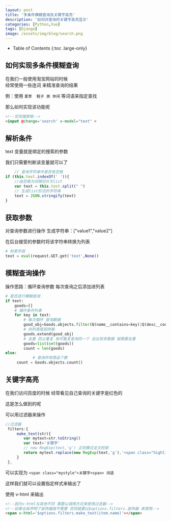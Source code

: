 ```yaml
---
layout: post
title: '多条件模糊查询及关键字高亮'
description: '如何对查询的关键字高亮显示'
categories: [Python,Vue]
tags: [Django]
image: /assets/img/blog/search.png
---
```


- Table of Contents
{:toc .large-only}

## 如何实现多条件模糊查询 

在我们一般使用淘宝网站的时候  
经常使用一些连词  来精准查询的结果

例：使用 ```夏季  鞋子 男 休闲``` 等词语来指定查找  

那么如何实现该功能呢

```html
<!--实现搜索框-->
<input @change='search' v-model="text" >
```
## 解析条件
text 变量就是绑定的搜索的参数

我们只需要判断该变量就可以了

```js
	// 查询字符串中是否有空格
if (this.text.indexOf(' ')){
    //由空格为间隔切片为list
    var text = this.text.split(" ")
    // 生成list形式的字符串
    text = JSON.stringify(text)
}
```
## 获取参数

对查询参数进行操作 生成字符串：["value1","value2"]

在后台接受的参数时将该字符串转换为列表

```python
# 检索字段
text = eval(request.GET.get('text',None))
```

## 模糊查询操作

操作思路：循环查询参数 每次查询之后添加进列表

```python
# 是否进行模糊查询
if text:
    goods=[]
    # 循环条件列表
    for key in text:
        # 每次循环 查询数据
        good_obj=Goods.objects.filter(Q(name__contains=key)|Q(desc__contains=key)).all()
        # 向列表尾部拼接
        goods.extend(good_obj)
        # 去重 防止重复 有时重复查询同一个 会出现多数据 就需要去重
        goods=list(set(goods))
        count = len(goods)
else:
            # 查询所有商品个数
     count = Goods.objects.count()
```



## 关键字高亮

在我们访问百度的时候 经常看见自己查询的关键字是红色的   

这是怎么做到的呢

可以用过滤器来操作

```js
//过滤器
 filters:{
	 make_text(str){
		var mytext=str.toString()
		var text='关键字'
        // new RegExp(text,'g') 正则模式全文检索 
		return mytext.replace(new RegExp(text,'g'),'<span class="highlight">'+text+'</span>')
	 }
 },
```

可以实现为 ```<span class="mystyle">关键字<span> 词语```

这样我们就可以设置指定样式来输出了

使用 v-html 来输出

```html
<!--因为v-html与其他不同 需要以调用方式来使用过滤器-->
<!--如果全局声明了装饰器就不需要 否则就要以$options.filters.装饰器 来使用-->
<span v-html='$options.filters.make_text(item.name)'></span>
```

